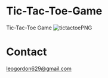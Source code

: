 # Tic-Tac-Toe-Game

Tic-Tac-Toe Game
![tictactoePNG](https://user-images.githubusercontent.com/97409032/151857550-afa97044-11fe-4c6a-8c2c-50cf0300682f.PNG)
# Contact

leogordon629@gmail.com













